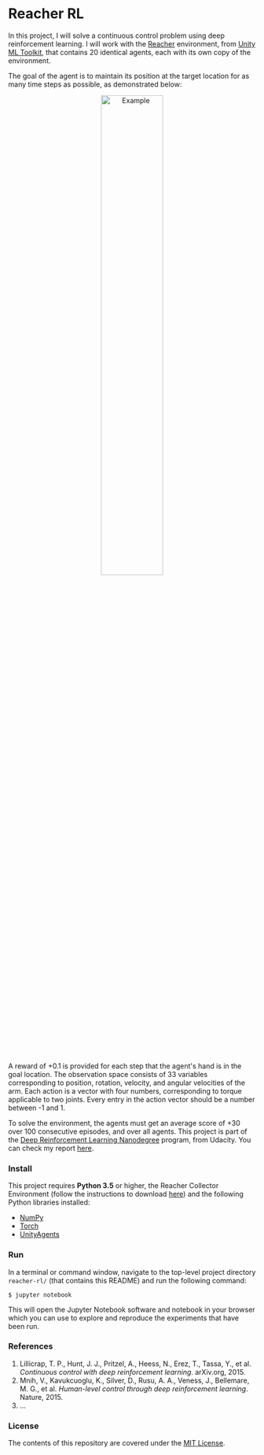 Reacher RL
===========================


In this project, I will solve a continuous control problem using deep reinforcement learning. I will work with the [Reacher](https://github.com/Unity-Technologies/ml-agents/blob/master/docs/Learning-Environment-Examples.md#reacher) environment, from [Unity ML Toolkit](https://github.com/Unity-Technologies/ml-agents), that contains 20 identical agents, each with its own copy of the environment.

The goal of the agent is to maintain its position at the target location for as many time steps as possible, as demonstrated below:

<p align="center"><img src="https://user-images.githubusercontent.com/10624937/43851024-320ba930-9aff-11e8-8493-ee547c6af349.gif" alt="Example" width="50%" style="middle"></p>

A reward of +0.1 is provided for each step that the agent's hand is in the goal location. The observation space consists of 33 variables corresponding to position, rotation, velocity, and angular velocities of the arm. Each action is a vector with four numbers, corresponding to torque applicable to two joints. Every entry in the action vector should be a number between -1 and 1.

To solve the environment, the agents must get an average score of +30 over 100 consecutive episodes, and over all agents. This project is part of the [Deep Reinforcement Learning Nanodegree](https://www.google.com/url?sa=t&rct=j&q=&esrc=s&source=web&cd=1&cad=rja&uact=8&ved=2ahUKEwigwuKwr4LdAhUMI5AKHTuBCz0QFjAAegQIDBAB&url=https%3A%2F%2Fwww.udacity.com%2Fcourse%2Fdeep-reinforcement-learning-nanodegree--nd893&usg=AOvVaw3OfEe4LlR9h_4vW3TZpE_o) program, from Udacity. You can check my report [here](reports/Report.pdf).


### Install
This project requires **Python 3.5** or higher, the Reacher Collector Environment (follow the instructions to download [here](drlnd/README.md)) and the following Python libraries installed:

- [NumPy](http://www.numpy.org/)
- [Torch](https://pytorch.org)
- [UnityAgents](https://github.com/Unity-Technologies/ml-agents)


### Run
In a terminal or command window, navigate to the top-level project directory `reacher-rl/` (that contains this README) and run the following command:

```shell
$ jupyter notebook
```

This will open the Jupyter Notebook software and notebook in your browser which you can use to explore and reproduce the experiments that have been run. 


### References
1. Lillicrap, T. P., Hunt, J. J., Pritzel, A., Heess, N., Erez, T., Tassa, Y., et al. *Continuous control with deep reinforcement learning*. arXiv.org, 2015.
2. Mnih, V., Kavukcuoglu, K., Silver, D., Rusu, A. A., Veness, J., Bellemare, M. G., et al. *Human-level control through deep reinforcement learning*. Nature, 2015.
3. ...


### License
The contents of this repository are covered under the [MIT License](LICENSE).
